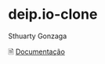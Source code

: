 # deip.io-clone
Sthuarty Gonzaga

🗎 [Documentação](https://docs.google.com/document/d/1kRq_FQAoyC-q6G25FRKwWFcequGheOC7Bm3VAnLDG3o/edit?usp=sharing)
